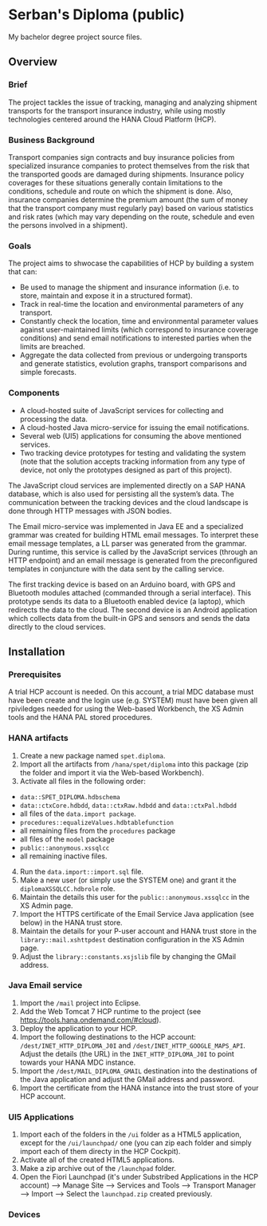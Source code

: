 # Serban's Diploma (public)
My bachelor degree project source files.

## Overview
### Brief
The project tackles the issue of tracking, managing and analyzing shipment transports for the transport insurance industry, while using mostly technologies centered around the HANA Cloud Platform (HCP).

### Business Background
Transport companies sign contracts and buy insurance policies from specialized insurance companies to protect themselves from the risk that the transported goods are damaged during shipments. Insurance policy coverages for these situations generally contain limitations to the conditions, schedule and route on which the shipment is done. Also, insurance companies determine the premium amount (the sum of money that the transport company must regularly pay) based on various statistics and risk rates (which may vary depending on the route, schedule and even the persons involved in a shipment). 

### Goals
The project aims to shwocase the capabilities of HCP by building a system that can:
+	Be used to manage the shipment and insurance information (i.e. to store, maintain and expose it in a structured format).
+	Track in real-time the location and environmental parameters of any transport.
+	Constantly check the location, time and environmental parameter values against user-maintained limits (which correspond to insurance coverage conditions) and send email notifications to interested parties when the limits are breached.   
+	Aggregate the data collected from previous or undergoing transports and generate statistics, evolution graphs, transport comparisons and simple forecasts.

### Components
+ A cloud-hosted suite of JavaScript services for collecting and processing the data.
+ A cloud-hosted Java micro-service for issuing the email notifications.
+ Several web (UI5) applications for consuming the above mentioned services.
+ Two tracking device prototypes for testing and validating the system (note that the solution accepts tracking information from any type of device, not only the prototypes designed as part of this project).

The JavaScript cloud services are implemented directly on a SAP HANA database, which is also used for persisting all the system’s data. The communication between the tracking devices and the cloud landscape is done through HTTP messages with JSON bodies.

The Email micro-service was implemented in Java EE and a specialized grammar was created for building HTML email messages. To interpret these email message templates, a LL parser was generated from the grammar. During runtime, this service is called by the JavaScript services (through an HTTP endpoint) and an email message is generated from the preconfigured templates in conjuncture with the data sent by the calling service.

The first tracking device is based on an Arduino board, with GPS and Bluetooth modules attached (commanded through a serial interface). This prototype sends its data to a Bluetooth enabled device (a laptop), which redirects the data to the cloud. The second device is an Android application which collects data from the built-in GPS and sensors and sends the data directly to the cloud services.

## Installation
### Prerequisites
A trial HCP account is needed. On this account, a trial MDC database must have been create and the login use (e.g. SYSTEM) must have been given all rpiviledges needed for using the Web-based Workbench, the XS Admin tools and the HANA PAL stored procedures.

### HANA artifacts
1. Create a new package named `spet.diploma`.
2. Import all the artifacts from `/hana/spet/diploma` into this package (zip the folder and import it via the Web-based Workbench).
3. Activate all files in the following order:
  * `data::SPET_DIPLOMA.hdbschema`
  * `data::ctxCore.hdbdd`, `data::ctxRaw.hdbdd` and `data::ctxPal.hdbdd`
  * all files of the `data.import package`.
  * `procedures::equalizeValues.hdbtablefunction`
  * all remaining files from the `procedures` package
  * all files of the `model` package
  * `public::anonymous.xssqlcc`
  * all remaining inactive files.
4. Run the `data.import::import.sql` file.
5. Make a new user (or simply use the SYSTEM one) and grant it the `diplomaXSSQLCC.hdbrole` role.
6. Maintain the details this user for the `public::anonymous.xssqlcc` in the XS Admin page.
7. Import the HTTPS certificate of the Email Service Java application (see below) in the HANA trust store.
8. Maintain the details for your P-user account and HANA trust store in the `library::mail.xshttpdest` destination configuration in the XS Admin page.
9. Adjust the `library::constants.xsjslib` file by changing the GMail address.

### Java Email service
1. Import the `/mail` project into Eclipse.
2. Add the Web Tomcat 7 HCP runtime to the project (see <https://tools.hana.ondemand.com/#cloud>).
3. Deploy the application to your HCP.
4. Import the following destinations to the HCP account: `/dest/INET_HTTP_DIPLOMA_J0I` and `/dest/INET_HTTP_GOOGLE_MAPS_API`. Adjust the details (the URL) in the `INET_HTTP_DIPLOMA_J0I` to point towards your HANA MDC instance.
5. Import the `/dest/MAIL_DIPLOMA_GMAIL` destination into the destinations of the Java application and adjust the GMail address and password.
6. Import the certificate from the HANA instance into the trust store of your HCP account.

### UI5 Applications
1. Import each of the folders in the `/ui` folder as a HTML5 application, except for the `/ui/launchpad/` one (you can zip each folder and simply import each of them directy in the HCP Cockpit). 
2. Activate all of the created HTML5 applications.
3. Make a zip archive out of the `/launchpad` folder.
4. Open the Fiori Launchpad (it's under Substribed Applications in the HCP account) --> Manage Site --> Services and Tools --> Transport Manager --> Import --> Select the `launchpad.zip` created previously.

### Devices
